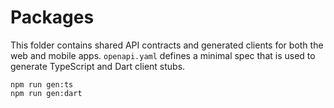 # Packages

This folder contains shared API contracts and generated clients for both
the web and mobile apps. `openapi.yaml` defines a minimal spec that is used
to generate TypeScript and Dart client stubs.

```
npm run gen:ts
npm run gen:dart
```
